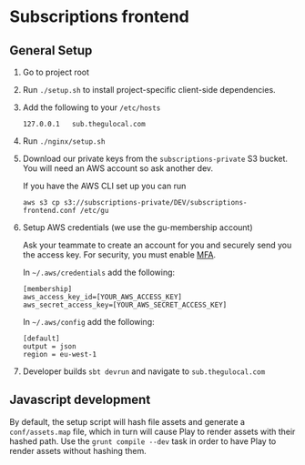 # Subscriptions frontend

## General Setup
1. Go to project root
1. Run `./setup.sh` to install project-specific client-side dependencies.
1. Add the following to your `/etc/hosts`

   ```
   127.0.0.1   sub.thegulocal.com
   ```

1. Run `./nginx/setup.sh`
1. Download our private keys from the `subscriptions-private` S3 bucket. You will need an AWS account so ask another dev.

    If you have the AWS CLI set up you can run
    ```
    aws s3 cp s3://subscriptions-private/DEV/subscriptions-frontend.conf /etc/gu

    ```
1. Setup AWS credentials (we use the gu-membership account)

   Ask your teammate to create an account for you and securely send you the access key. For security, you must enable [MFA](http://aws.amazon.com/iam/details/mfa/).

   In `~/.aws/credentials` add the following:

   ```
   [membership]
   aws_access_key_id=[YOUR_AWS_ACCESS_KEY]
   aws_secret_access_key=[YOUR_AWS_SECRET_ACCESS_KEY]
   ```

   In `~/.aws/config` add the following:

   ```
   [default]
   output = json
   region = eu-west-1
   ```
1. Developer builds ``` sbt devrun ``` and navigate to ```sub.thegulocal.com```

## Javascript development

By default, the setup script will hash file assets and generate a `conf/assets.map` file,
which in turn will cause Play to render assets with their hashed path. Use the `grunt compile --dev`
task in order to have Play to render assets without hashing them.
